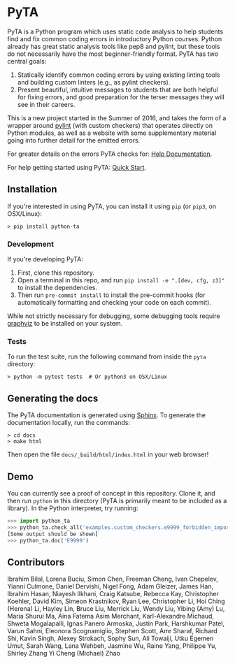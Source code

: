 # PyTA

PyTA is a Python program which uses static code analysis to help students find
and fix common coding errors in introductory Python courses. Python already
has great static analysis tools like pep8 and pylint, but these tools do not
necessarily have the most beginner-friendly format. PyTA has two central goals:

1. Statically identify common coding errors by using existing linting tools and
   building custom linters (e.g., as pylint checkers).
2. Present beautiful, intuitive messages to students that are both helpful for
   fixing errors, and good preparation for the terser messages they will see
   in their careers.

This is a new project started in the Summer of 2016, and takes the form
of a wrapper around [pylint](https://pylint.org) (with custom checkers) that operates
directly on Python modules, as well as a website with some supplementary
material going into further detail for the emitted errors.

For greater details on the errors PyTA checks for: [Help Documentation](https://www.cs.toronto.edu/~david/pyta/).

For help getting started using PyTA: [Quick Start](https://www.cs.toronto.edu/~david/pyta/usage/quick_start.html).

## Installation

If you're interested in using PyTA, you can install it using `pip` (or `pip3`, on OSX/Linux):

```console
> pip install python-ta
```

### Development

If you're developing PyTA:

1. First, clone this repository.
2. Open a terminal in this repo, and run `pip install -e ".[dev, cfg, z3]"` to install the dependencies.
3. Then run `pre-commit install` to install the pre-commit hooks (for automatically formatting and checking your code on each commit).

While not strictly necessary for debugging, some debugging tools require [graphviz](https://www.graphviz.org/download/) to be installed on your system.

### Tests

To run the test suite, run the following command from inside the `pyta` directory:

```console
> python -m pytest tests  # Or python3 on OSX/Linux
```

## Generating the docs

The PyTA documentation is generated using [Sphinx](https://www.sphinx-doc.org/en/master/index.html).
To generate the documentation locally, run the commands:

```console
> cd docs
> make html
```

Then open the file `docs/_build/html/index.html` in your web browser!

## Demo

You can currently see a proof of concept in this repository. Clone it,
and then run `python` in this directory (PyTA is primarily meant to be
included as a library). In the Python interpreter, try running:

```python
>>> import python_ta
>>> python_ta.check_all('examples.custom_checkers.e9999_forbidden_import')
[Some output should be shown]
>>> python_ta.doc('E9999')
```

## Contributors

Ibrahim Bilal,
Lorena Buciu,
Simon Chen,
Freeman Cheng,
Ivan Chepelev,
Yianni Culmone,
Daniel Dervishi,
Nigel Fong,
Adam Gleizer,
James Han,
Ibrahim Hasan,
Niayesh Ilkhani,
Craig Katsube,
Rebecca Kay,
Christopher Koehler,
David Kim,
Simeon Krastnikov,
Ryan Lee,
Christopher Li,
Hoi Ching (Herena) Li,
Hayley Lin,
Bruce Liu,
Merrick Liu,
Wendy Liu,
Yibing (Amy) Lu,
Maria Shurui Ma,
Aina Fatema Asim Merchant,
Karl-Alexandre Michaud,
Shweta Mogalapalli,
Ignas Panero Armoska,
Justin Park,
Harshkumar Patel,
Varun Sahni,
Eleonora Scognamiglio,
Stephen Scott,
Amr Sharaf,
Richard Shi,
Kavin Singh,
Alexey Strokach,
Sophy Sun,
Ali Towaiji,
Utku Egemen Umut,
Sarah Wang,
Lana Wehbeh,
Jasmine Wu,
Raine Yang,
Philippe Yu,
Shirley Zhang
Yi Cheng (Michael) Zhao
